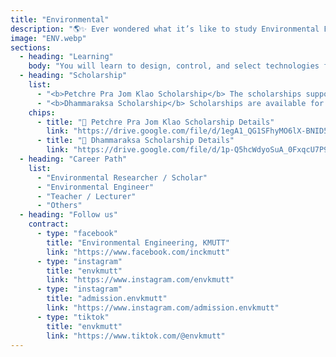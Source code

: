 ```yaml
---
title: "Environmental"
description: "🌎✨ Ever wondered what it’s like to study Environmental Engineering and become a cool, eco-loving engineer? 😎\nThen don’t miss the KMUTT Engineering Open House 2025 at the Department of Environmental Engineering! 🚀\nWe’ve got exciting hands-on activities 👩‍🔬, fun and interactive workshops 🔧, and booths that will show you that “the environment” isn’t all doom and gloom 🌱 — it's exciting, impactful, and totally worth exploring.\nYou’ll also get to meet our seniors — real students, real stories — ready to share what it’s like to study and have fun in our department! 🍀\n📌 Spoiler alert: You’ll leave with knowledge, laughs, snacks, and maybe even a surprise or two 😉"
image: "ENV.webp"
sections:
  - heading: "Learning"
    body: "You will learn to design, control, and select technologies for the treatment and disposal of pollution, waste, hazardous substances, and other environmental contaminants. This field also focuses on research into environmental sustainability, using a combination of engineering and management techniques."
  - heading: "Scholarship"
    list:
      - "<b>Petchre Pra Jom Klao Scholarship</b> The scholarships support outstanding students in academic, sports, arts, leadership, and creativity. They cover tuition, 30,000 baht for equipment, and a monthly allowance of 4,000 baht."
      - "<b>Dhammaraksa Scholarship</b> Scholarships are available for the underprivileged in remote areas or those whose family has never studied at the tertiary level, who are ready and willing to help and support university activities by participating in and performing university-determined activities, including at least one volunteer activity each semester. Recipients will receive tuition fees according to the curriculum, a lump sum of 10,000 baht per year for educational equipment, a monthly accommodation fee of 1,500 baht, a monthly living allowance of 4,000 baht, and the right to stay in a KMUTT dormitory."
    chips:
      - title: "📄 Petchre Pra Jom Klao Scholarship Details"
        link: "https://drive.google.com/file/d/1egA1_QG1SFhyMO6lX-BNID5oK5tFkDkN/view?usp=sharing"
      - title: "📄 Dhammaraksa Scholarship Details"
        link: "https://drive.google.com/file/d/1p-Q5hcWdyoSuA_0FxqcU7P9isiCcdSy3/view?usp=sharing"
  - heading: "Career Path"
    list:
      - "Environmental Researcher / Scholar"
      - "Environmental Engineer"
      - "Teacher / Lecturer"
      - "Others"
  - heading: "Follow us"
    contract:
      - type: "facebook"
        title: "Environmental Engineering, KMUTT"
        link: "https://www.facebook.com/inckmutt"
      - type: "instagram"
        title: "envkmutt"
        link: "https://www.instagram.com/envkmutt"
      - type: "instagram"
        title: "admission.envkmutt"
        link: "https://www.instagram.com/admission.envkmutt"
      - type: "tiktok"
        title: "envkmutt"
        link: "https://www.tiktok.com/@envkmutt"
---
```

